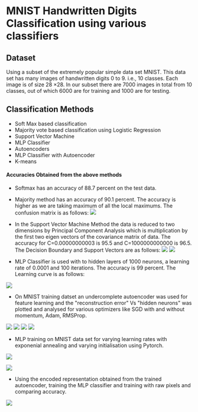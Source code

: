 # MNIST Handwritten Digits Classification using various classifiers
## Dataset
Using a subset of the extremely popular simple data set MNIST. This data set has many images of handwritten digits 0 to 9. i.e., 10
classes. Each image is of size 28 ×28. In our subset there are 7000 images in total from 10 classes, out of which 6000
are for training and 1000 are for testing.

## Classification Methods

- Soft Max based classification
- Majority vote based classification using Logistic Regression
- Support Vector Machine
- MLP Classifier
- Autoencoders
- MLP Classifier with Autoencoder
- K-means

#### Accuracies Obtained from the above methods
* Softmax has an accuracy of 88.7 percent on the test data.

* Majority method has an accuracy of 90.1 percent. The accuracy is higher as we are taking maximum of all the local maximums. The confusion matrix is as follows:
![](confusion.jpg)


* In the Support Vector Machine Method the data is reduced to two dimensions by Principal Component Analysis which is multiplication by the first two eigen vectors of the covariance matrix of data. The accuracy for C=0.00000000003 is 95.5 and C=1000000000000 is 96.5. The Decision Boundary and Support Vectors are as follows:
![](Decisionboundary.png)
![](Supportvectors.png)



* MLP Classifier is used with to hidden layers of 1000 neurons, a learning rate of 0.0001 and 100 iterations. The accuracy is 99 percent. The Learning curve is as follows:

 ![](lcurve.png)

* On MNIST training datset an undercomplete autoencoder was used for feature learning and the "reconstruction error" Vs "hidden neurons" was plotted and analysed for various optimizers like SGD with and without momentum, Adam, RMSProp.

![](adam.png) ![](rms.png)
![](sgd_withmomentum.png) ![](sgd_withoutmomentum.png)

* MLP training on MNIST data set for varying learning rates with exponenial annealing and varying initialisation using Pytorch.

![](varyinglr.jpg)

![](varyingweight.jpg)

* Using the encoded representation obtained from the trained autoencoder, training the MLP classifier and training with raw pixels and comparing accuracy.

![](bargraph.png)
